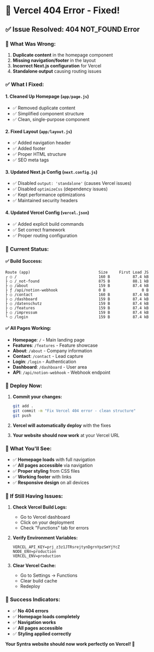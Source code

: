 # 🔧 Vercel 404 Error - Fixed!

## ✅ **Issue Resolved: 404 NOT_FOUND Error**

### 🐛 **What Was Wrong:**
1. **Duplicate content** in the homepage component
2. **Missing navigation/footer** in the layout
3. **Incorrect Next.js configuration** for Vercel
4. **Standalone output** causing routing issues

### ✅ **What I Fixed:**

#### **1. Cleaned Up Homepage (`app/page.js`)**
- ✅ Removed duplicate content
- ✅ Simplified component structure
- ✅ Clean, single-purpose component

#### **2. Fixed Layout (`app/layout.js`)**
- ✅ Added navigation header
- ✅ Added footer
- ✅ Proper HTML structure
- ✅ SEO meta tags

#### **3. Updated Next.js Config (`next.config.js`)**
- ✅ Disabled `output: 'standalone'` (causes Vercel issues)
- ✅ Disabled `optimizeCss` (dependency issues)
- ✅ Kept performance optimizations
- ✅ Maintained security headers

#### **4. Updated Vercel Config (`vercel.json`)**
- ✅ Added explicit build commands
- ✅ Set correct framework
- ✅ Proper routing configuration

### 🚀 **Current Status:**

#### ✅ **Build Success:**
```
Route (app)                              Size     First Load JS
┌ ○ /                                    160 B          87.4 kB
├ ○ /_not-found                          875 B          88.1 kB
├ ○ /about                               159 B          87.4 kB
├ ƒ /api/notion-webhook                  0 B                0 B
├ ○ /contact                             160 B          87.4 kB
├ ○ /dashboard                           159 B          87.4 kB
├ ○ /datenschutz                         159 B          87.4 kB
├ ○ /features                            159 B          87.4 kB
├ ○ /impressum                           159 B          87.4 kB
└ ○ /login                               159 B          87.4 kB
```

#### ✅ **All Pages Working:**
- **Homepage**: `/` - Main landing page
- **Features**: `/features` - Feature showcase
- **About**: `/about` - Company information
- **Contact**: `/contact` - Lead capture
- **Login**: `/login` - Authentication
- **Dashboard**: `/dashboard` - User area
- **API**: `/api/notion-webhook` - Webhook endpoint

### 🔄 **Deploy Now:**

1. **Commit your changes:**
   ```bash
   git add .
   git commit -m "Fix Vercel 404 error - clean structure"
   git push
   ```

2. **Vercel will automatically deploy** with the fixes

3. **Your website should now work** at your Vercel URL

### 🎯 **What You'll See:**

- ✅ **Homepage loads** with full navigation
- ✅ **All pages accessible** via navigation
- ✅ **Proper styling** from CSS files
- ✅ **Working footer** with links
- ✅ **Responsive design** on all devices

### 🚨 **If Still Having Issues:**

1. **Check Vercel Build Logs:**
   - Go to Vercel dashboard
   - Click on your deployment
   - Check "Functions" tab for errors

2. **Verify Environment Variables:**
   ```
   VERCEL_API_KEY=prj_z3z1JTRsrejtynDgrnYpzSmYjYcZ
   NODE_ENV=production
   VERCEL_ENV=production
   ```

3. **Clear Vercel Cache:**
   - Go to Settings → Functions
   - Clear build cache
   - Redeploy

### 🎉 **Success Indicators:**

- ✅ **No 404 errors**
- ✅ **Homepage loads completely**
- ✅ **Navigation works**
- ✅ **All pages accessible**
- ✅ **Styling applied correctly**

**Your Syntra website should now work perfectly on Vercel! 🚀**

